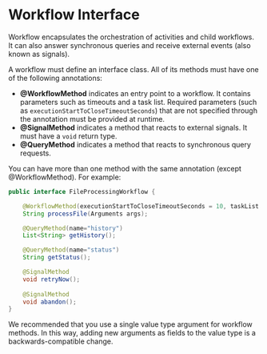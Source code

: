# Workflow Interface

Workflow encapsulates the orchestration of activities and child workflows.
It can also answer synchronous queries and receive external events (also known as signals).

A workflow must define an interface class. All of its methods must have one of the following annotations:

- **@WorkflowMethod** indicates an entry point to a workflow. It contains parameters such as timeouts and a task list.
  Required parameters (such as `executionStartToCloseTimeoutSeconds`) that are not specified through the annotation must be provided at runtime.
- **@SignalMethod** indicates a method that reacts to external signals. It must have a `void` return type.
- **@QueryMethod** indicates a method that reacts to synchronous query requests.

You can have more than one method with the same annotation (except @WorkflowMethod). For example:
```java
public interface FileProcessingWorkflow {

    @WorkflowMethod(executionStartToCloseTimeoutSeconds = 10, taskList = "file-processing")
    String processFile(Arguments args);

    @QueryMethod(name="history")
    List<String> getHistory();

    @QueryMethod(name="status")
    String getStatus();

    @SignalMethod
    void retryNow();
    
    @SignalMethod
    void abandon();
}
```

We recommended that you use a single value type argument for workflow methods. In this way, adding new arguments as fields to the value type is a backwards-compatible change.
